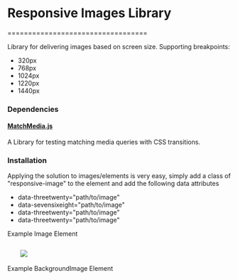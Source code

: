 <h1>Responsive Images Library</h1>
==================================

<p>Library for delivering images based on screen size. Supporting breakpoints:</p>

<ul>
	<li>320px</li>
    <li>768px</li>
    <li>1024px</li>
    <li>1220px</li>
    <li>1440px</li>
</ul>

<h3>Dependencies</h3>

<h4><a href="https://github.com/fofr/matchMedia.js">MatchMedia.js</a></h4>
<p>A Library for testing matching media queries with CSS transitions.</p>


<h3>Installation</h3>

<p>Applying the solution to images/elements is very easy, simply add a class of "responsive-image" to the element and add the following data attributes</p>
<ul>
	<li>data-threetwenty="path/to/image"</li>
	<li>data-sevensixeight="path/to/image"</li>
	<li>data-threetwenty="path/to/image"</li>
	<li>data-threetwenty="path/to/image"</li>
</ul>

<p>Example Image Element</p>
<code>
	<img class="responsive-image" src="http://www.placehold.it/320x320" data-threetwenty="http://www.placehold.it/320x320" data-sevensixeight="http://www.placehold.it/768x768" data-tentwentyfour="http://www.placehold.it/1024x768" data-twelvetwenty="http://www.placehold.it/1220x768" data-fourteenforty="http://www.placehold.it/1440x768">
</code>

<p>Example BackgroundImage Element</p>
<code>
	<section class="responsive-image" style="background: url('http://www.placehold.it/360x360') 0 0 no-repeat;" data-threetwenty="http://www.placehold.it/320x320" data-sevensixeight="http://www.placehold.it/768x768" data-tentwentyfour="http://www.placehold.it/1024x768" data-twelvetwenty="http://www.placehold.it/1220x768" data-fourteenforty="http://www.placehold.it/1440x768">
</code>